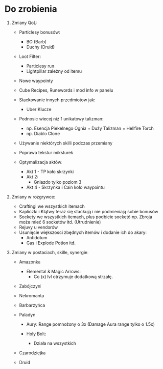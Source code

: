 # Do zrobienia

1. Zmiany QoL:
    
    - Particlesy bonusów:
        - BO (Barb)
        - Duchy (Druid)

    - Loot Filter:
        + Particlesy run
        + Lightpillar zależny od itemu

    - Nowe waypointy

    - Cube Recipes, Runewords i mod info w panelu    

    - Stackowanie innych przedmiotow jak:
        + Uber Klucze
    
    - Podnosic wiecej niż 1 unikatowy talizman:
        + np. Esencja Piekelnego Ognia + Duży Talizman = Hellfire Torch
        + np. Diablo Clone 

    - Używanie niektórych skilli podczas przemiany
    - Poprawa tekstur miksturek
    - Optymalizacja aktów:
        + Akt 1 - TP koło skrzynki
        + Akt 2:
            - Gniazdo tylko poziom 3
        + Akt 4 - Skrzynka i Cain koło waypointu

2. Zmiany w rozgrywce:
    - Craftingi we wszystkich itemach
    - Kapliczki i Klątwy teraz się stackują i nie podmieniają sobie bonusów
    - Sockety we wszystkich itemach, plus podbicie socketó np. Zbroja może mieć 6 socketów itd. (Utrudnienie)
    - Rejuvy u vendorów
    - Usunięcie większosci zbędnych itemów i dodanie ich do akary:
        + Antidotum
        + Gas i Explode Potion itd.
    
3. Zmiany w postaciach, skille, synergie:

    - Amazonka
        + Elemental & Magic Arrows:
            - Co (x) lvl otrzymuje dodatkową strzałę. 

    - Zabójczyni

    - Nekromanta

    - Barbarzyńca

    - Paladyn
        + Aury:
            Range pomnożony o 3x (Damage Aura range tylko o 1.5x)

        + Holy Bolt:
            - Działa na wszystkich

    - Czarodziejka

    - Druid
